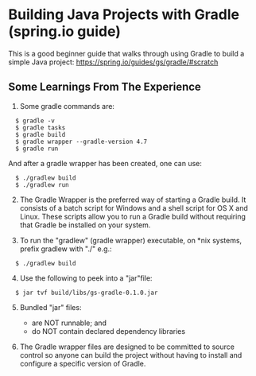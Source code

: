 # Building Java Projects with Gradle (spring.io guide)

This is a good beginner guide that walks through using Gradle to build a simple Java project:
https://spring.io/guides/gs/gradle/#scratch

## Some Learnings From The Experience

1. Some gradle commands are:

```
  $ gradle -v
  $ gradle tasks
  $ gradle build
  $ gradle wrapper --gradle-version 4.7
  $ gradle run
```
And after a gradle wrapper has been created, one can use:

```
  $ ./gradlew build
  $ ./gradlew run
```

2. The Gradle Wrapper is the preferred way of starting a Gradle build. It consists of a batch script for Windows and 
   a shell script for OS X and Linux. These scripts allow you to run a Gradle build without requiring that Gradle be installed 
   on your system.

3. To run the "gradlew" (gradle wrapper) executable, on *nix systems,  prefix gradlew with "./" e.g.:

```
  $ ./gradlew build
```  

4. Use the following to peek into a "jar"file:

```
  $ jar tvf build/libs/gs-gradle-0.1.0.jar
``` 

5. Bundled "jar" files:
   - are NOT runnable; and
   - do NOT contain declared dependency libraries

6. The Gradle wrapper files are designed to be committed to source control so anyone can build the project without having
   to install and configure a specific version of Gradle.  
